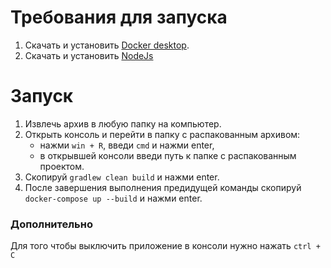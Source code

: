 # Требования для запуска
1. Скачать и установить [Docker desktop](https://www.docker.com/products/docker-desktop).
2. Скачать и установить [NodeJs](https://nodejs.org/ru/)
# Запуск
1. Извлечь архив в любую папку на компьютер.
2. Открыть консоль и перейти в папку с распакованным архивом:
    - нажми `win + R`, введи `cmd` и нажми enter,
    - в открывшей консоли введи путь к папке с распакованным проектом.
3. Скопируй `gradlew clean build` и нажми enter.
4. После завершения выполнения предидущей команды скопируй `docker-compose up --build` и нажми enter.

### Дополнительно
Для того чтобы выключить приложение в консоли нужно нажать `ctrl + C`